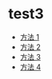 # test3

- [方法 1](https://seagulloddy.github.io/homework/front-end/experiment/experiment2/test3/method1.html)
- [方法 2](https://seagulloddy.github.io/homework/front-end/experiment/experiment2/test3/method2.html)
- [方法 3](https://seagulloddy.github.io/homework/front-end/experiment/experiment2/test3/method3.html)
- [方法 4](https://seagulloddy.github.io/homework/front-end/experiment/experiment2/test3/method4.html)

